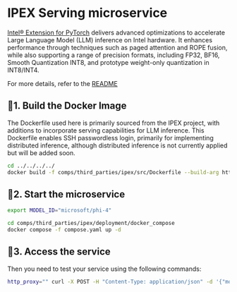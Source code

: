 # IPEX Serving microservice

[Intel® Extension for PyTorch](https://github.com/intel/intel-extension-for-pytorch) delivers advanced optimizations to accelerate Large Language Model (LLM) inference on Intel hardware. It enhances performance through techniques such as paged attention and ROPE fusion, while also supporting a range of precision formats, including FP32, BF16, Smooth Quantization INT8, and prototype weight-only quantization in INT8/INT4.

For more details, refer to the [README](https://github.com/intel/intel-extension-for-pytorch/blob/main/examples/cpu/llm/README.md)

## 🚀1. Build the Docker Image

The Dockerfile used here is primarily sourced from the IPEX project, with additions to incorporate serving capabilities for LLM inference. This Dockerfile enables SSH passwordless login, primarily for implementing distributed inference, although distributed inference is not currently applied but will be added soon.

```bash
cd ../../../../
docker build -f comps/third_parties/ipex/src/Dockerfile --build-arg https_proxy=$https_proxy --build-arg http_proxy=$http_proxy --build-arg COMPILE=ON --build-arg PORT_SSH=2345 -t opea/ipex-llm:latest .
```

## 🚀2. Start the microservice

```bash
export MODEL_ID="microsoft/phi-4"

cd comps/third_parties/ipex/deployment/docker_compose
docker compose -f compose.yaml up -d
```

## 🚀3. Access the service

Then you need to test your service using the following commands:

```bash
http_proxy="" curl -X POST -H "Content-Type: application/json" -d '{"model": "microsoft/phi-4", "messages": [{"role": "user", "content": "Hello! What is your name?"}], "max_tokens": 128}' http://localhost:8688/v1/chat/completions
```
